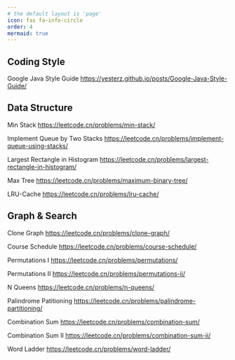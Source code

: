 ```yaml
---
# the default layout is 'page'
icon: fas fa-info-circle
order: 4
mermaid: true
---
```


## Coding Style

Google Java Style Guide <https://yesterz.github.io/posts/Google-Java-Style-Guide/>

## Data Structure

Min Stack <https://leetcode.cn/problems/min-stack/>

Implement Queue by Two Stacks <https://leetcode.cn/problems/implement-queue-using-stacks/>

Largest Rectangle in Histogram <https://leetcode.cn/problems/largest-rectangle-in-histogram/>

Max Tree <https://leetcode.cn/problems/maximum-binary-tree/>

LRU-Cache <https://leetcode.cn/problems/lru-cache/>

## Graph & Search

Clone Graph <https://leetcode.cn/problems/clone-graph/>

Course Schedule <https://leetcode.cn/problems/course-schedule/>

Permutations I <https://leetcode.cn/problems/permutations/>

Permutations II <https://leetcode.cn/problems/permutations-ii/>

N Queens <https://leetcode.cn/problems/n-queens/>

Palindrome Patitioning <https://leetcode.cn/problems/palindrome-partitioning/>

Combination Sum <https://leetcode.cn/problems/combination-sum/>

Combination Sum II <https://leetcode.cn/problems/combination-sum-ii/>

Word Ladder <https://leetcode.cn/problems/word-ladder/>